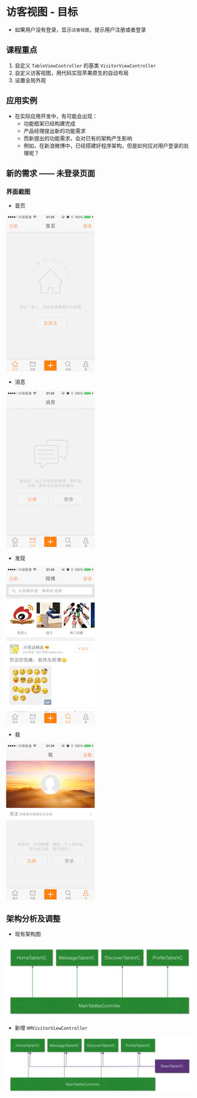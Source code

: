 # 访客视图 - 目标

* 如果用户没有登录，显示`访客视图`，提示用户注册或者登录

## 课程重点

1. 自定义 `TableViewController` 的基类 `VisitorViewController`
2. 自定义访客视图，用代码实现苹果原生的自动布局
3. 设置全局外观

## 应用实例

* 在实际应用开发中，有可能会出现：
    * 功能框架已经构建完成
    * 产品经理提出新的功能需求
    * 而新提出的功能需求，会对已有的架构产生影响
    * 例如，在新浪微博中，已经搭建好程序架构，但是如何应对用户登录的处理呢？

## 新的需求 —— 未登录页面

### 界面截图

* 首页

![](../image/首页.png)

* 消息

![](../image/消息.png)

* 发现

![](../image/发现.png)

* 我

![](../image/我.png)

## 架构分析及调整

* 现有架构图

![](../image/现有架构图.png)

* 新增 `HMVisitorViewController`

![](../image/新增BassTableVC.png)






